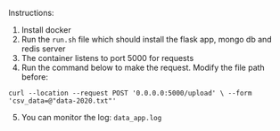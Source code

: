 Instructions:
1. Install docker
2. Run the ```run.sh``` file which should install the flask app, mongo db and redis server
3. The container listens to port 5000 for requests
4. Run the command below to make the request. Modify the file path before:
```
curl --location --request POST '0.0.0.0:5000/upload' \ --form 'csv_data=@"data-2020.txt"'
```
5. You can monitor the log: ```data_app.log```
